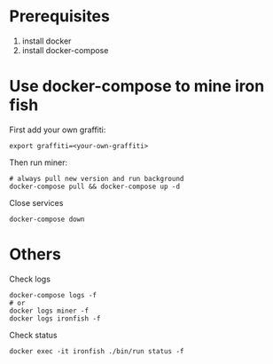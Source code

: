 # Prerequisites

1. install docker
2. install docker-compose

# Use docker-compose to mine iron fish

First add your own graffiti:
```
export graffiti=<your-own-graffiti>
```

Then run miner:
```
# always pull new version and run background
docker-compose pull && docker-compose up -d
```

Close services
```
docker-compose down
```

# Others

Check logs
```
docker-compose logs -f
# or
docker logs miner -f
docker logs ironfish -f
```
Check status
```
docker exec -it ironfish ./bin/run status -f
```
